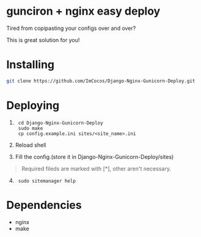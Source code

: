 # gunciron + nginx easy deploy
Tired from copipasting your configs over and over?

This is great solution for you!

# Installing

```bash
git clone https://github.com/ImCocos/Django-Nginx-Gunicorn-Deploy.git
```

# Deploying

1. ```
    cd Django-Nginx-Gunicorn-Deploy
    sudo make
    cp config.example.ini sites/<site_name>.ini
    ```
2. Reload shell

3. Fill the config.(store it in Django-Nginx-Gunicorn-Deploy/sites)
> Required fileds are marked with [*], other aren't necessary.

4. ```
    sudo sitemanager help
    ```

# Dependencies

 - nginx
 - make
